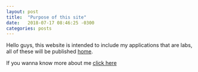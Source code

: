 ```yaml
---
layout: post
title:  "Purpose of this site"
date:   2018-07-17 08:46:25 -0300
categories: posts
---
```

Hello guys, this website is intended to include my applications that are labs, all of these will be published [home](/).

If you wanna know more about me [click here](/about-me)
